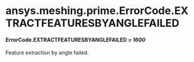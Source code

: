 <a id="ansys-meshing-prime-errorcode-extractfeaturesbyanglefailed"></a>

# ansys.meshing.prime.ErrorCode.EXTRACTFEATURESBYANGLEFAILED

<a id="ansys.meshing.prime.ErrorCode.EXTRACTFEATURESBYANGLEFAILED"></a>

#### ErrorCode.EXTRACTFEATURESBYANGLEFAILED *= 1600*

Feature extraction by angle failed.

<!-- !! processed by numpydoc !! -->
